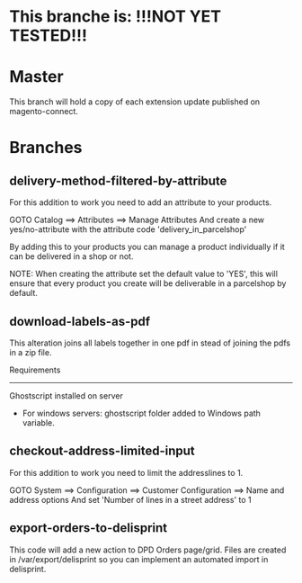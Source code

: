 This branche is:
!!!NOT YET TESTED!!!
====================

Master
======

This branch will hold a copy of each extension update published on magento-connect.

Branches
========

delivery-method-filtered-by-attribute
-------------------------------------

For this addition to work you need to add an attribute to your products.

GOTO Catalog ==> Attributes ==> Manage Attributes
And create a new yes/no-attribute with the attribute code 'delivery_in_parcelshop'

By adding this to your products you can manage a product individually if it can be delivered in a shop or not.

NOTE: When creating the attribute set the default value to 'YES', 
this will ensure that every product you create will be deliverable in a parcelshop by default.

download-labels-as-pdf
----------------------

This alteration joins all labels together in one pdf in stead of joining the pdfs in a zip file.

Requirements
************

Ghostscript installed on server
+ For windows servers: ghostscript folder added to Windows path variable.

checkout-address-limited-input
------------------------------

For this addition to work you need to limit the addresslines to 1.

GOTO System ==> Configuration ==> Customer Configuration ==> Name and address options
And set 'Number of lines in a street address' to 1

export-orders-to-delisprint
---------------------------

This code will add a new action to DPD Orders page/grid.
Files are created in <magentoroot>/var/export/delisprint so you can implement an automated import in delisprint.
